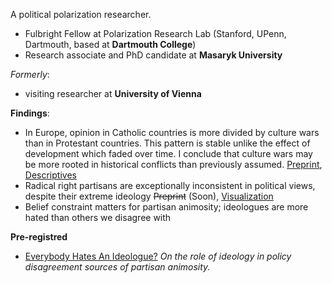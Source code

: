 A political polarization researcher.
* Fulbright Fellow at Polarization Research Lab (Stanford, UPenn, Dartmouth, based at **Dartmouth College**)
* Research associate and PhD candidate at **Masaryk University**

_Formerly_:
* visiting researcher at **University of Vienna**

**Findings**:
 * In Europe, opinion in Catholic countries is more divided by culture wars than in Protestant countries. This pattern is stable unlike the effect of development which faded over time. I conclude that culture wars may be more rooted in historical conflicts than previously assumed. [Preprint](https://osf.io/q3swd), [Descriptives](https://osf.io/znyph)
 * Radical right partisans are exceptionally inconsistent in political views, despite their extreme ideology ~~Preprint~~ (Soon), [Visualization](https://osf.io/9ekwf)
 * Belief constraint matters for partisan animosity; ideologues are more hated than others we disagree with

**Pre-registred**
* [Everybody Hates An Ideologue?](https://osf.io/fgbma) _On the role of ideology in policy disagreement sources of partisan animosity._
